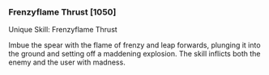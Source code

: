 ### Frenzyflame Thrust [1050]

Unique Skill: Frenzyflame Thrust

Imbue the spear with the flame of frenzy and leap forwards, plunging it into the ground and setting off a maddening explosion. The skill inflicts both the enemy and the user with madness.